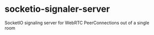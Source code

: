 # socketio-signaler-server
SocketIO signaling server for WebRTC PeerConnections out of a single room
